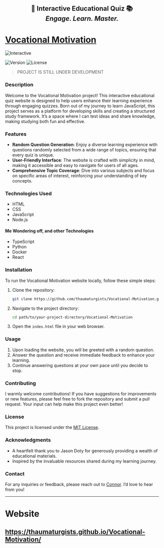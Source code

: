 <h2 align="center">
  🚀 <strong>Interactive Educational Quiz</strong> 📚<br>
  <em>Engage. Learn. Master.</em>
</h2>

# [Vocational Motivation](https://thaumaturgists.github.io/Vocational-Motivation/)
![Interactive](https://img.shields.io/badge/Interactive-Quiz-blueviolet?style=for-the-badge&logo=github)

![Version](https://img.shields.io/badge/version-0.1.0-blue)
![License](https://img.shields.io/badge/license-MIT-green)

> PROJECT IS STILL UNDER DEVELOPMENT

### Description
Welcome to the Vocational Motivation project! This interactive educational quiz website is designed to help users enhance their learning experience through engaging quizzes. Born out of my journey to learn JavaScript, this project serves as a platform for developing skills and creating a structured study framework. It’s a space where I can test ideas and share knowledge, making studying both fun and effective.

### Features
- **Random Question Generation**: Enjoy a diverse learning experience with questions randomly selected from a wide range of topics, ensuring that every quiz is unique.
- **User-Friendly Interface**: The website is crafted with simplicity in mind, making it accessible and easy to navigate for users of all ages.
- **Comprehensive Topic Coverage**: Dive into various subjects and focus on specific areas of interest, reinforcing your understanding of key concepts.

### Technologies Used
- HTML
- CSS
- JavaScript
- Node.js
#### Me Wondering off, and other Technologies
- TypeScript
- Python
- Docker
- React

### Installation
To run the Vocational Motivation website locally, follow these simple steps:

1. Clone the repository:
   ```bash
   git clone https://github.com/thaumaturgists/Vocational-Motivation.git
   ```

2. Navigate to the project directory:
   ```bash
   cd path/to/your-project-directory/Vocational-Motivation
   ```

3. Open the `index.html` file in your web browser.

### Usage
1. Upon loading the website, you will be greeted with a random question.
2. Answer the question and receive immediate feedback to enhance your learning.
3. Continue answering questions at your own pace until you decide to stop.

### Contributing
I warmly welcome contributions! If you have suggestions for improvements or new features, please feel free to fork the repository and submit a pull request. Your input can help make this project even better!

### License
This project is licensed under the [MIT License](LICENSE).

### Acknowledgments
- A heartfelt thank you to Jason Doty for generously providing a wealth of educational materials.
- Inspired by the invaluable resources shared during my learning journey.

### Contact
For any inquiries or feedback, please reach out to [Connor](mailto:parting-saga-thigh@duck.com). I’d love to hear from you!

---
# Website
## https://thaumaturgists.github.io/Vocational-Motivation/
